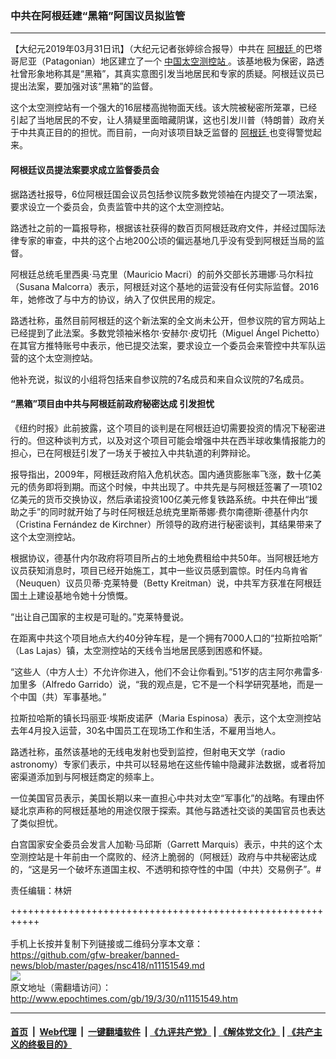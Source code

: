 ### 中共在阿根廷建“黑箱”阿国议员拟监管
------------------------

<p>
 【大纪元2019年03月31日讯】（大纪元记者张婷综合报导）中共在
 <a href="http://www.epochtimes.com/gb/tag/%E9%98%BF%E6%A0%B9%E5%BB%B7.html">
  阿根廷
 </a>
 的巴塔哥尼亚（Patagonian）地区建立了一个
 <a href="http://www.epochtimes.com/gb/tag/%E4%B8%AD%E5%9B%BD%E5%A4%AA%E7%A9%BA%E6%B5%8B%E6%8E%A7%E7%AB%99.html">
  中国太空测控站
 </a>
 。该基地极为保密，路透社曾形象地称其是“黑箱”，其真实意图引发当地居民和专家的质疑。阿根廷议员已提出法案，要加强对该“黑箱”的监督。
</p>
<p>
 这个太空测控站有一个强大的16层楼高抛物面天线。该大院被秘密所笼罩，已经引起了当地居民的不安，让人猜疑里面暗藏阴谋，这也引发川普（特朗普）政府关于中共真正目的的担忧。而目前，一向对该项目缺乏监督的
 <a href="http://www.epochtimes.com/gb/tag/%E9%98%BF%E6%A0%B9%E5%BB%B7.html">
  阿根廷
 </a>
 也变得警觉起来。
</p>
<h4>
 阿根廷议员提法案要求成立监督委员会
</h4>
<p>
 据路透社报导，6位阿根廷国会议员包括参议院多数党领袖在内提交了一项法案，要求设立一个委员会，负责监管中共的这个太空测控站。
</p>
<p>
 路透社之前的一篇报导称，根据该社获得的数百页阿根廷政府文件，并经过国际法律专家的审查，中共的这个占地200公顷的偏远基地几乎没有受到阿根廷当局的监督。
</p>
<p>
 阿根廷总统毛里西奥·马克里（Mauricio Macri）的前外交部长苏珊娜·马尔科拉（Susana Malcorra）表示，阿根廷对这个基地的运营没有任何实际监督。2016年，她修改了与中方的协议，纳入了仅供民用的规定。
</p>
<p>
 路透社称，虽然目前阿根廷的这个新法案的全文尚未公开，但参议院的官方网站上已经提到了此法案。多数党领袖米格尔·安赫尔·皮切托（Miguel Ángel Pichetto）在其官方推特账号中表示，他已提交法案，要求设立一个委员会来管控中共军队运营的这个太空测控站。
</p>
<p>
 他补充说，拟议的小组将包括来自参议院的7名成员和来自众议院的7名成员。
</p>
<h4>
 “黑箱”项目由中共与阿根廷前政府秘密达成 引发担忧
</h4>
<p>
 《纽约时报》此前披露，这个项目的谈判是在阿根廷迫切需要投资的情况下秘密进行的。但这种谈判方式，以及对这个项目可能会增强中共在西半球收集情报能力的担心，已在阿根廷引发了一场关于被拉入中共轨道的利弊辩论。
</p>
<p>
 报导指出，2009年，阿根廷政府陷入危机状态。国内通货膨胀率飞涨，数十亿美元的债务即将到期。而这个时候，中共出现了。中共先是与阿根廷签署了一项102亿美元的货币交换协议，然后承诺投资100亿美元修复铁路系统。中共在伸出“援助之手”的同时就开始了与时任阿根廷总统克里斯蒂娜·费尔南德斯·德基什内尔（Cristina Fernández de Kirchner）所领导的政府进行秘密谈判，其结果带来了这个太空测控站。
</p>
<p>
 根据协议，德基什内尔政府将项目所占的土地免费租给中共50年。当阿根廷地方议员获知消息时，项目已经开始施工，其中一些议员感到震惊。时任内乌肯省（Neuquen）议员贝蒂·克莱特曼（Betty Kreitman）说，中共军方获准在阿根廷国土上建设基地令她十分愤慨。
</p>
<p>
 “出让自己国家的主权是可耻的。”克莱特曼说。
</p>
<p>
 在距离中共这个项目地点大约40分钟车程，是一个拥有7000人口的“拉斯拉哈斯” （Las Lajas）镇，太空测控站的天线令当地居民感到困惑和怀疑。
</p>
<p>
 “这些人（中方人士）不允许你进入，他们不会让你看到。”51岁的店主阿尔弗雷多·加里多（Alfredo Garrido）说，“我的观点是，它不是一个科学研究基地，而是一个中国（共）军事基地。”
</p>
<p>
 拉斯拉哈斯的镇长玛丽亚·埃斯皮诺萨（Maria Espinosa）表示，这个太空测控站去年4月投入运营，30名中国员工在现场工作和生活，不雇用当地人。
</p>
<p>
 路透社称，虽然该基地的无线电发射也受到监控，但射电天文学（radio astronomy）专家们表示，中共可以轻易地在这些传输中隐藏非法数据，或者将加密渠道添加到与阿根廷商定的频率上。
</p>
<p>
 一位美国官员表示，美国长期以来一直担心中共对太空“军事化”的战略。有理由怀疑北京声称的阿根廷基地的用途仅限于探索。其他与路透社交谈的美国官员也表达了类似担忧。
</p>
<p>
 白宫国家安全委员会发言人加勒·马邱斯（Garrett Marquis）表示，中共的这个太空测控站是十年前由一个腐败的、经济上脆弱的（阿根廷）政府与中共秘密达成的，“这是另一个破坏东道国主权、不透明和掠夺性的中国（中共）交易例子”。#
</p>
<p>
 责任编辑：林妍
</p>

+++++++++++++++++++++++++++++++++++++++++++++++++++++++++++<br/><br/>
手机上长按并复制下列链接或二维码分享本文章：<br/>
https://github.com/gfw-breaker/banned-news/blob/master/pages/nsc418/n11151549.md <br/>
<a href='https://github.com/gfw-breaker/banned-news/blob/master/pages/nsc418/n11151549.md'><img src='https://github.com/gfw-breaker/banned-news/blob/master/pages/nsc418/n11151549.md.png'/></a> <br/>
原文地址（需翻墙访问）：http://www.epochtimes.com/gb/19/3/30/n11151549.htm


------------------------
#### [首页](https://github.com/gfw-breaker/banned-news/blob/master/README.md) &nbsp;|&nbsp; [Web代理](https://github.com/labour-camp/helloworld) &nbsp;|&nbsp; [一键翻墙软件](https://github.com/gfw-breaker/nogfw/blob/master/README.md) &nbsp;| [《九评共产党》](https://github.com/gfw-breaker/9ping.md/blob/master/README.md#九评之一评共产党是什么) | [《解体党文化》](https://github.com/gfw-breaker/jtdwh.md/blob/master/README.md) | [《共产主义的终极目的》](https://github.com/gfw-breaker/gczydzjmd.md/blob/master/README.md)

